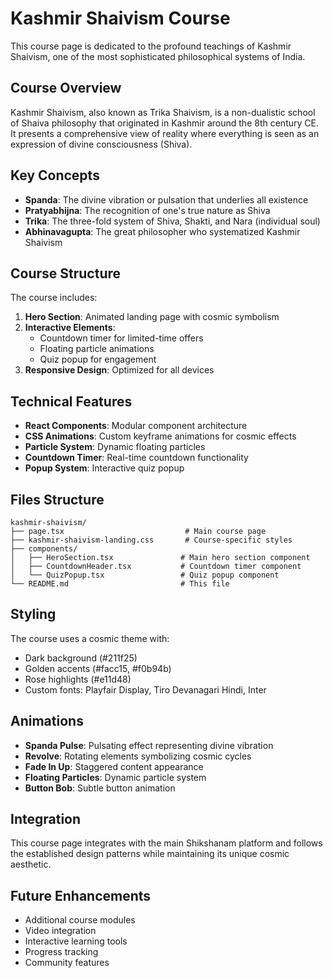 # Kashmir Shaivism Course

This course page is dedicated to the profound teachings of Kashmir Shaivism, one of the most sophisticated philosophical systems of India.

## Course Overview

Kashmir Shaivism, also known as Trika Shaivism, is a non-dualistic school of Shaiva philosophy that originated in Kashmir around the 8th century CE. It presents a comprehensive view of reality where everything is seen as an expression of divine consciousness (Shiva).

## Key Concepts

- **Spanda**: The divine vibration or pulsation that underlies all existence
- **Pratyabhijna**: The recognition of one's true nature as Shiva
- **Trika**: The three-fold system of Shiva, Shakti, and Nara (individual soul)
- **Abhinavagupta**: The great philosopher who systematized Kashmir Shaivism

## Course Structure

The course includes:

1. **Hero Section**: Animated landing page with cosmic symbolism
2. **Interactive Elements**: 
   - Countdown timer for limited-time offers
   - Floating particle animations
   - Quiz popup for engagement
3. **Responsive Design**: Optimized for all devices

## Technical Features

- **React Components**: Modular component architecture
- **CSS Animations**: Custom keyframe animations for cosmic effects
- **Particle System**: Dynamic floating particles
- **Countdown Timer**: Real-time countdown functionality
- **Popup System**: Interactive quiz popup

## Files Structure

```
kashmir-shaivism/
├── page.tsx                           # Main course page
├── kashmir-shaivism-landing.css       # Course-specific styles
├── components/
│   ├── HeroSection.tsx               # Main hero section component
│   ├── CountdownHeader.tsx           # Countdown timer component
│   └── QuizPopup.tsx                 # Quiz popup component
└── README.md                         # This file
```

## Styling

The course uses a cosmic theme with:
- Dark background (#211f25)
- Golden accents (#facc15, #f0b94b)
- Rose highlights (#e11d48)
- Custom fonts: Playfair Display, Tiro Devanagari Hindi, Inter

## Animations

- **Spanda Pulse**: Pulsating effect representing divine vibration
- **Revolve**: Rotating elements symbolizing cosmic cycles
- **Fade In Up**: Staggered content appearance
- **Floating Particles**: Dynamic particle system
- **Button Bob**: Subtle button animation

## Integration

This course page integrates with the main Shikshanam platform and follows the established design patterns while maintaining its unique cosmic aesthetic.

## Future Enhancements

- Additional course modules
- Video integration
- Interactive learning tools
- Progress tracking
- Community features
